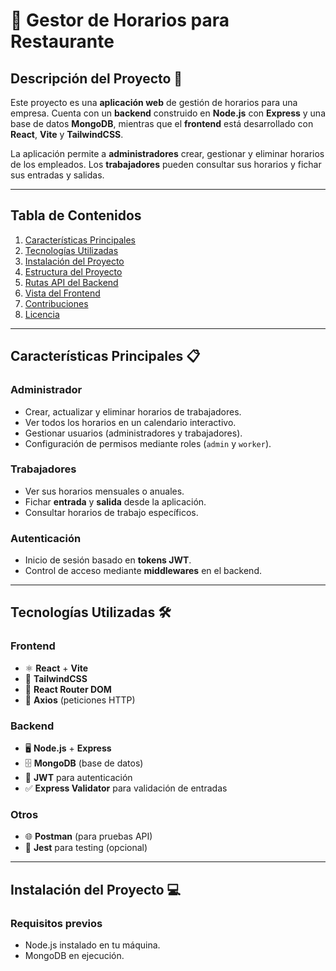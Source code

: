 # 📅 **Gestor de Horarios para Restaurante**

## Descripción del Proyecto 🚀

Este proyecto es una **aplicación web** de gestión de horarios para una empresa. Cuenta con un **backend** construido en **Node.js** con **Express** y una base de datos **MongoDB**, mientras que el **frontend** está desarrollado con **React**, **Vite** y **TailwindCSS**.

La aplicación permite a **administradores** crear, gestionar y eliminar horarios de los empleados. Los **trabajadores** pueden consultar sus horarios y fichar sus entradas y salidas.

---

## **Tabla de Contenidos**
1. [Características Principales](#características-principales)
2. [Tecnologías Utilizadas](#tecnologías-utilizadas)
3. [Instalación del Proyecto](#instalación-del-proyecto)
4. [Estructura del Proyecto](#estructura-del-proyecto)
5. [Rutas API del Backend](#rutas-api-del-backend)
6. [Vista del Frontend](#vista-del-frontend)
7. [Contribuciones](#contribuciones)
8. [Licencia](#licencia)

---

## **Características Principales** 📋

### **Administrador**
- Crear, actualizar y eliminar horarios de trabajadores.
- Ver todos los horarios en un calendario interactivo.
- Gestionar usuarios (administradores y trabajadores).
- Configuración de permisos mediante roles (`admin` y `worker`).

### **Trabajadores**
- Ver sus horarios mensuales o anuales.
- Fichar **entrada** y **salida** desde la aplicación.
- Consultar horarios de trabajo específicos.

### **Autenticación**
- Inicio de sesión basado en **tokens JWT**.
- Control de acceso mediante **middlewares** en el backend.

---

## **Tecnologías Utilizadas** 🛠️

### **Frontend**
- ⚛️ **React** + **Vite**
- 🎨 **TailwindCSS**
- 🧭 **React Router DOM**
- 🔄 **Axios** (peticiones HTTP)

### **Backend**
- 🖥️ **Node.js** + **Express**
- 🗄️ **MongoDB** (base de datos)
- 🔐 **JWT** para autenticación
- ✅ **Express Validator** para validación de entradas

### **Otros**
- 🌐 **Postman** (para pruebas API)
- 🧪 **Jest** para testing (opcional)

---

## **Instalación del Proyecto** 💻

### **Requisitos previos**
- Node.js instalado en tu máquina.
- MongoDB en ejecución.

